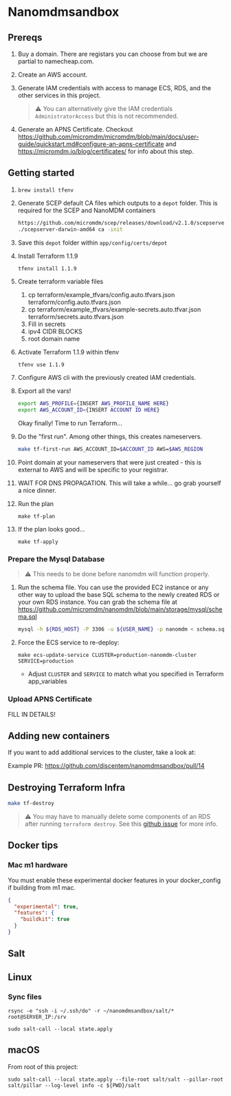 # Nanomdmsandbox

## Prereqs

1. Buy a domain. There are registars you can choose from but we are partial to namecheap.com.
1. Create an AWS account.
1. Generate IAM credentials with access to manage ECS, RDS, and the other services in this project. 

    > :warning: You can alternatively give the IAM credentials `AdministratorAccess` but this is not recommended.

1. Generate an APNS Certificate. Checkout https://github.com/micromdm/micromdm/blob/main/docs/user-guide/quickstart.md#configure-an-apns-certificate and https://micromdm.io/blog/certificates/ for info about this step.

## Getting started

1. `brew install tfenv`
1. Generate SCEP default CA files which outputs to a `depot` folder. This is required for the SCEP and NanoMDM containers
    ```bash
    https://github.com/micromdm/scep/releases/download/v2.1.0/scepserver-darwin-amd64-v2.1.0.zip`
    ./scepserver-darwin-amd64 ca -init
    ```
1. Save this `depot` folder within `app/config/certs/depot`
1. Install Terraform 1.1.9 

    `tfenv install 1.1.9`

1. Create terraform variable files
    1. cp terraform/example_tfvars/config.auto.tfvars.json terraform/config.auto.tfvars.json
    1. cp terraform/example_tfvars/example-secrets.auto.tfvar.json terraform/secrets.auto.tfvars.json
      1. Fill in secrets
      1. ipv4 CIDR BLOCKS
      1. root domain name 

1. Activate Terraform 1.1.9 within tfenv
    ```bash
    tfenv use 1.1.9
    ```
1. Configure AWS cli with the previously created IAM credentials.
1. Export all the vars!

    ```bash
    export AWS_PROFILE={INSERT AWS_PROFILE_NAME HERE}
    export AWS_ACCOUNT_ID={INSERT ACCOUNT ID HERE}
    ```

    Okay finally! Time to run Terraform...

1. Do the "first run". Among other things, this creates nameservers. 

    ```bash
    make tf-first-run AWS_ACCOUNT_ID=$ACCOUNT_ID AWS=$AWS_REGION
    ```
1. Point domain at your nameservers that were just created - this is external to AWS and will be specific to your registrar.
1. WAIT FOR DNS PROPAGATION. This will take a while... go grab yourself a nice dinner.
1. Run the plan
    ```
    make tf-plan
    ```
1. If the plan looks good... 
    
    ```
    make tf-apply
    ```

### Prepare the Mysql Database 

> :warning: This needs to be done before nanomdm will function properly.

1. Run the schema file. You can use the provided EC2 instance or any other way to upload the base SQL schema to the newly created RDS or your own RDS instance. You can grab the schema file at https://github.com/micromdm/nanomdm/blob/main/storage/mysql/schema.sql

    ```bash
    mysql -h ${RDS_HOST} -P 3306 -u ${USER_NAME} -p nanomdm < schema.sql
    ```

1. Force the ECS service to re-deploy:
      
      ```
      make ecs-update-service CLUSTER=production-nanomdm-cluster SERVICE=production
      ```
    - Adjust `CLUSTER` and `SERVICE` to match what you specified in Terraform app_variables

### Upload APNS Certificate

FILL IN DETAILS!

## Adding new containers

If you want to add additional services to the cluster, take a look at:

Example PR: https://github.com/discentem/nanomdmsandbox/pull/14

## Destroying Terraform Infra

```bash
make tf-destroy
```

> :warning: You may have to manually delete some components of an RDS after running `terraform destroy`. See this [github issue](https://github.com/hashicorp/terraform-provider-aws/issues/4597#issuecomment-912910432) for more info.

## Docker tips

### Mac m1 hardware
You must enable these experimental docker features in your docker_config if building from m1 mac.

```json
{
  "experimental": true,
  "features": {
    "buildkit": true
  }
}
```

## Salt

## Linux 

### Sync files

```
rsync -e "ssh -i ~/.ssh/do" -r ~/nanomdmsandbox/salt/* root@SERVER_IP:/srv
```

```shell
sudo salt-call --local state.apply
```

## macOS

From root of this project:

```shell
sudo salt-call --local state.apply --file-root salt/salt --pillar-root salt/pillar --log-level info -c ${PWD}/salt
```
